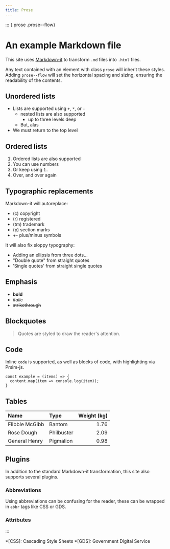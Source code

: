 ```yaml
---
title: Prose
---
```

::: {.prose .prose--flow}
# An example Markdown file
This site uses [Markdown-it](https://github.com/markdown-it/markdown-it) to transform `.md` files into `.html` files.

Any text contained with an element with class `prose` will inherit these styles. Adding `prose--flow` will set the horizontal spacing and sizing, ensuring the readability of the contents.

## Unordered lists

* Lists are supported using `+`, `*`, or `-`
  - nested lists are also supported
    + up to three levels deep
  - But, alas
* We must return to the top level

## Ordered lists

1. Ordered lists are also supported
2. You can use numbers
1. Or keep using `1.`
1. Over, and over again 

## Typographic replacements

Markdown-it will autoreplace: 

* (c) copyright
* (r) registered
* (tm) trademark 
* (p) section marks
* +- plus/minus symbols

It will also fix sloppy typography:

* Adding an ellipsis from three dots...
* "Double quote" from straight quotes
* 'Single quotes' from straight single quotes

## Emphasis

* **bold**
* _italic_
* ~~strikethrough~~

## Blockquotes
> Quotes are styled to draw the reader's attention.

## Code
Inline `code` is supported, as well as blocks of code, with highlighting via Prsim-js.

``` {.language-js}
const example = (items) => {
  content.map(item => console.log(item));
}
```

## Tables

| Name | Type | Weight (kg) |
| :--- | :--- | ---: |
| Flibble McGibb | Bantom | 1.76 |
| Rose Dough | Philbuster | 2.09 |
| General Henry | Pigmalion | 0.98 |

## Plugins

In addition to the standard Markdown-it transformation, this site also supports several plugins.

### Abbreviations
Using abbreviations can be confusing for the reader, these can be wrapped in `abbr` tags like CSS or GDS.

### Attributes

:::

*[CSS]: Cascading Style Sheets
*[GDS]: Government Digital Service